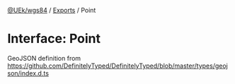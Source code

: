 [@UEk/wgs84](../README.md) / [Exports](../modules.md) / Point

# Interface: Point

GeoJSON definition from
https://github.com/DefinitelyTyped/DefinitelyTyped/blob/master/types/geojson/index.d.ts

